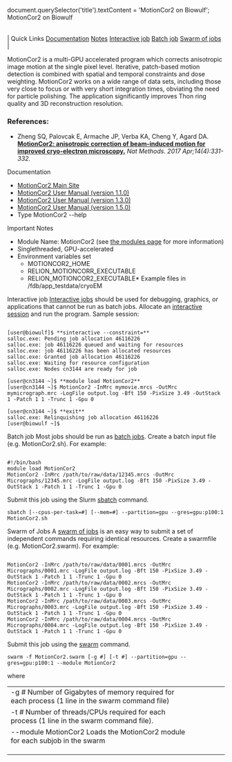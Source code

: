 

document.querySelector('title').textContent = 'MotionCor2 on Biowulf';
MotionCor2 on Biowulf


|  |
| --- |
| 
Quick Links
[Documentation](#doc)
[Notes](#notes)
[Interactive job](#int) 
[Batch job](#sbatch) 
[Swarm of jobs](#swarm) 
 |



MotionCor2 is a multi-GPU accelerated program which corrects anisotropic image motion at the single pixel level.
Iterative, patch-based motion detection is combined with spatial and temporal constraints and dose weighting.
MotionCor2 works on a wide range of data sets, including those very close to focus or with very short integration times, obviating the need for particle polishing. The application significantly improves Thon ring quality and 3D reconstruction resolution.



### References:


* Zheng SQ, Palovcak E, Armache JP, Verba KA, Cheng Y, Agard DA.
 [**MotionCor2: anisotropic correction of beam-induced motion for improved cryo-electron microscopy.**](https://www.ncbi.nlm.nih.gov/pubmed/28250466)
*Nat Methods. 2017 Apr;14(4):331-332.*


Documentation
* [MotionCor2 Main Site](http://msg.ucsf.edu/em/software/motioncor2.html)
* [MotionCor2 User Manual (version 1.1.0)](RELION/MotionCor2-UserManual-05-03-2018.pdf)
* [MotionCor2 User Manual (version 1.3.0)](RELION/MotionCor2-UserManual-10-22-2019.pdf)
* [MotionCor2 User Manual (version 1.5.0)](RELION/MotionCor2-UserManual-05-31-2022.pdf)
* Type MotionCor2 --help


Important Notes
* Module Name: MotionCor2 (see [the modules page](/apps/modules.html) for more information)
* Singlethreaded, GPU-accelerated
* Environment variables set 
	+ MOTIONCOR2\_HOME
	+ RELION\_MOTIONCORR\_EXECUTABLE
	+ RELION\_MOTIONCOR2\_EXECUTABLE* Example files in /fdb/app\_testdata/cryoEM



Interactive job
[Interactive jobs](/docs/userguide.html#int) should be used for debugging, graphics, or applications that cannot be run as batch jobs.
Allocate an [interactive session](/docs/userguide.html#int) and run the program. Sample session:



```

[user@biowulf]$ **sinteractive --constraint=**
salloc.exe: Pending job allocation 46116226
salloc.exe: job 46116226 queued and waiting for resources
salloc.exe: job 46116226 has been allocated resources
salloc.exe: Granted job allocation 46116226
salloc.exe: Waiting for resource configuration
salloc.exe: Nodes cn3144 are ready for job

[user@cn3144 ~]$ **module load MotionCor2**
[user@cn3144 ~]$ MotionCor2 -InMrc mymovie.mrcs -OutMrc mymicrograph.mrc -LogFile output.log -Bft 150 -PixSize 3.49 -OutStack 1 -Patch 1 1 -Trunc 1 -Gpu 0

[user@cn3144 ~]$ **exit**
salloc.exe: Relinquishing job allocation 46116226
[user@biowulf ~]$

```


Batch job
Most jobs should be run as [batch jobs](/docs/userguide.html#submit).
Create a batch input file (e.g. MotionCor2.sh). For example:



```

#!/bin/bash
module load MotionCor2
MotionCor2 -InMrc /path/to/raw/data/12345.mrcs -OutMrc Micrographs/12345.mrc -LogFile output.log -Bft 150 -PixSize 3.49 -OutStack 1 -Patch 1 1 -Trunc 1 -Gpu 0

```

Submit this job using the Slurm [sbatch](/docs/userguide.html) command.



```
sbatch [--cpus-per-task=#] [--mem=#] --partition=gpu --gres=gpu:p100:1 MotionCor2.sh
```

Swarm of Jobs 
A [swarm of jobs](/apps/swarm.html) is an easy way to submit a set of independent commands requiring identical resources.
Create a swarmfile (e.g. MotionCor2.swarm). For example:



```

MotionCor2 -InMrc /path/to/raw/data/0001.mrcs -OutMrc Micrographs/0001.mrc -LogFile output.log -Bft 150 -PixSize 3.49 -OutStack 1 -Patch 1 1 -Trunc 1 -Gpu 0
MotionCor2 -InMrc /path/to/raw/data/0002.mrcs -OutMrc Micrographs/0002.mrc -LogFile output.log -Bft 150 -PixSize 3.49 -OutStack 1 -Patch 1 1 -Trunc 1 -Gpu 0
MotionCor2 -InMrc /path/to/raw/data/0003.mrcs -OutMrc Micrographs/0003.mrc -LogFile output.log -Bft 150 -PixSize 3.49 -OutStack 1 -Patch 1 1 -Trunc 1 -Gpu 0
MotionCor2 -InMrc /path/to/raw/data/0004.mrcs -OutMrc Micrographs/0004.mrc -LogFile output.log -Bft 150 -PixSize 3.49 -OutStack 1 -Patch 1 1 -Trunc 1 -Gpu 0

```

Submit this job using the [swarm](/apps/swarm.html) command.



```
swarm -f MotionCor2.swarm [-g #] [-t #] --partition=gpu --gres=gpu:p100:1 --module MotionCor2
```

where


|  |  |  |  |  |  |
| --- | --- | --- | --- | --- | --- |
| -g *#*  Number of Gigabytes of memory required for each process (1 line in the swarm command file)
 | -t *#* Number of threads/CPUs required for each process (1 line in the swarm command file).
 | --module MotionCor2 Loads the MotionCor2 module for each subjob in the swarm 
 | |
 | |
 | |








